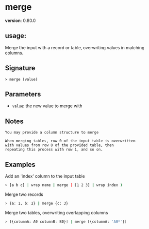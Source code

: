 # merge

**version**: 0.80.0

## **usage**:

Merge the input with a record or table, overwriting values in matching columns.

## Signature

`> merge (value)`

## Parameters

- `value`: the new value to merge with

## Notes

```text
You may provide a column structure to merge

When merging tables, row 0 of the input table is overwritten
with values from row 0 of the provided table, then
repeating this process with row 1, and so on.
```

## Examples

Add an 'index' column to the input table

```bash
> [a b c] | wrap name | merge ( [1 2 3] | wrap index )
```

Merge two records

```bash
> {a: 1, b: 2} | merge {c: 3}
```

Merge two tables, overwriting overlapping columns

```bash
> [{columnA: A0 columnB: B0}] | merge [{columnA: 'A0*'}]
```
